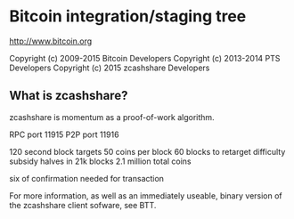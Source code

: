 Bitcoin integration/staging tree
================================

http://www.bitcoin.org

Copyright (c) 2009-2015 Bitcoin Developers
Copyright (c) 2013-2014 PTS Developers
Copyright (c) 2015  zcashshare Developers

What is zcashshare?
----------------

zcashshare is momentum as a proof-of-work algorithm.
 
 RPC port 11915
 P2P port 11916
 
 120 second block targets
 50 coins per block
 60 blocks to retarget difficulty
 subsidy halves in 21k blocks 
 2.1 million total coins


 six of confirmation needed for transaction

 
 For more information, as well as an immediately useable, binary version of
 the zcashshare client sofware, see BTT.
